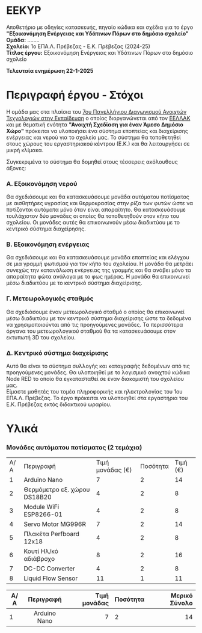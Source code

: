 # EEKYP
Αποθετήριο με οδηγίες κατασκευής, πηγαίο κώδικα και σχέδια για το έργο <b>"Εξοικονόμηση Ενέργειας και Υδάτινων Πόρων στο δημόσιο σχολείο"</b><br>
**Ομάδα:** ........ <br/>
**Σχολείο:** 1ο ΕΠΑ.Λ. Πρέβεζας - Ε.Κ. Πρέβεζας (2024-25)<br/>
**Τίτλος έργου:** Εξοικονόμηση Ενέργειας και Υδάτινων Πόρων στο δημόσιο σχολείο<br/> 

<b>Τελευταία ενημέρωση 22-1-2025</b>

Περιγραφή έργου - Στόχοι
========================
Η ομάδα μας στα πλαίσια του <a href="https://openedtech.ellak.gr/">7ου Πανελλήνιου Διαγωνισμού Ανοιχτών Τεχνολογιών στην Εκπαίδευση</a> ο οποίος διοργανώνεται από τον <a href="https://eellak.ellak.gr/">ΕΕΛΛΑΚ</a> και με θεματική ενότητα <b>"Ανοιχτή Σχεδίαση για έναν Άμεσο Δημόσιο Χώρο"</b> πρόκειται να υλοποιήσει ένα σύστημα εποπτείας και διαχείρισης ενέργειας και νερού για το σχολείο μας. Το σύστημα θα τοποθετηθεί στους χώρους του εργαστηριακού κέντρου (Ε.Κ.) και θα λειτουργήσει σε μικρή κλίμακα. 

Συγκεκριμένα το σύστημα θα δομηθεί στους τέσσερεις ακόλουθους άξονες:

<H3>Α. Εξοικονόμηση νερού</H3>
Θα σχεδιάσουμε και θα κατασκευάσουμε μονάδα αυτόματου ποτίσματος με αισθητήρες υγρασίας και θερμοκρασίας στην ρίζα των φυτών ώστε να ποτίζονται αυτόματα μόνο όταν είναι απαραίτητο. Θα κατασκευάσουμε τουλάχιστον δύο μονάδες οι οποίες θα τοποθετηθούν στον κήπο του σχολείου. Οι μονάδες αυτές θα επικοινωνούν μέσω διαδικτύου με το κεντρικό σύστημα διαχείρησης.

<H3>Β. Εξοικονόμηση ενέργειας</H3>
Θα σχεδιάσουμε και θα κατασκευάσουμε μονάδα εποπτείας και ελέγχου σε μια γραμμή φωτισμού για τον κήπο του σχολείου. Η μονάδα θα μετράει συνεχώς την κατανάλωση ενέργειας της γραμμής και θα ανάβει μόνο τα απαραίτητα φώτα ανάλογα με το φως ημέρας. Η μονάδα θα επικοινωνεί μέσω διαδικτύου με το κεντρικό σύστημα διαχείρισης.

<H3>Γ. Μετεωρολογικός σταθμός</H3>
Θα σχεδιάσουμε έναν μετεωρολογικό σταθμό ο οποίος θα επικοινωνεί μέσω διαδικτύου με τον κεντρικό σύστημα διαχείρισης ώστε τα δεδομένα να χρησιμοποιούνται από τις προηγούμενες μονάδες. Τα περισσότερα όργανα του μετεωρολογικού σταθμού θα τα κατασκευάσουμε στον εκτυπωτή 3D του σχολείου.

<H3>Δ. Κεντρικό σύστημα διαχείρισης</H3>
Αυτό θα είναι το σύστημα συλλογής και καταγραφής δεδομένων από τις προηγούμενες μονάδες. Θα υλοποιηθεί με το λογισμικό ανοιχτού κώδικα Node RED το οποίο θα εγκατασταθεί σε έναν διακομιστή του σχολείου μας. 
<br>
Είμαστε μαθητές του τομέα πληροφορικής και ηλεκτρολογίας του 1ου ΕΠΑ.Λ. Πρέβεζας. Το έργο πρόκειται να υλοποιηθεί στα εργαστήρια του Ε.Κ. Πρέβεζας εκτός διδακτικού ωραρίου.

Υλικά
=====
<H3>Μονάδες αυτόματου ποτίσματος (2 τεμάχια)</H3>
<table>
  <tr>
    <td>Α/Α</td>
    <td>Περιγραφή</td>
    <td>Τιμή μονάδας (€)</td>
    <td>Ποσότητα</td>
    <td>Τιμή (€)</td>
  </tr>
  <tr>
    <td>1</td>
    <td>Arduino Nano</td>
    <td>7</td>
    <td>2</td>
    <td>14</td>
  </tr>
  <tr>
    <td>2</td>
    <td>Θερμόμετρο εξ. χώρου DS18B20</td>
    <td>4</td>
    <td>2</td>
    <td>8</td>
  </tr>
  <tr>
    <td>3</td>
    <td>Module WiFi ESP8266-01</td>
    <td>4</td>
    <td>2</td>
    <td>8</td>
  </tr>
  <tr>
    <td>4</td>
    <td>Servo Motor MG996R</td>
    <td>7</td>
    <td>2</td>
    <td>14</td>
  </tr>
  <tr>
    <td>5</td>
    <td>Πλακέτα Perfboard 12x18</td>
    <td>4</td>
    <td>2</td>
    <td>8</td>
  </tr>
  <tr>
    <td>6</td>
    <td>Κουτί Ηλ/κό αδιάβροχο</td>
    <td>8</td>
    <td>2</td>
    <td>16</td>
  </tr>
  <tr>
    <td>7</td>
    <td>DC-DC Converter</td>
    <td>4</td>
    <td>2</td>
    <td>8</td>
  </tr>
  <tr>
    <td>8</td>
    <td>Liquid Flow Sensor</td>
    <td>11</td>
    <td>1</td>
    <td>11</td>
  </tr>
</table>

<center>

| Α/Α |      Περιγραφή      |  Τιμή μονάδας | Ποσότητα | Μερικό Σύνολο |
|-----|:-------------------:|--------------:|----------| -------------:|
| 1   |     Arduino Nano    |   7   |  2  | 14 |

</center>
